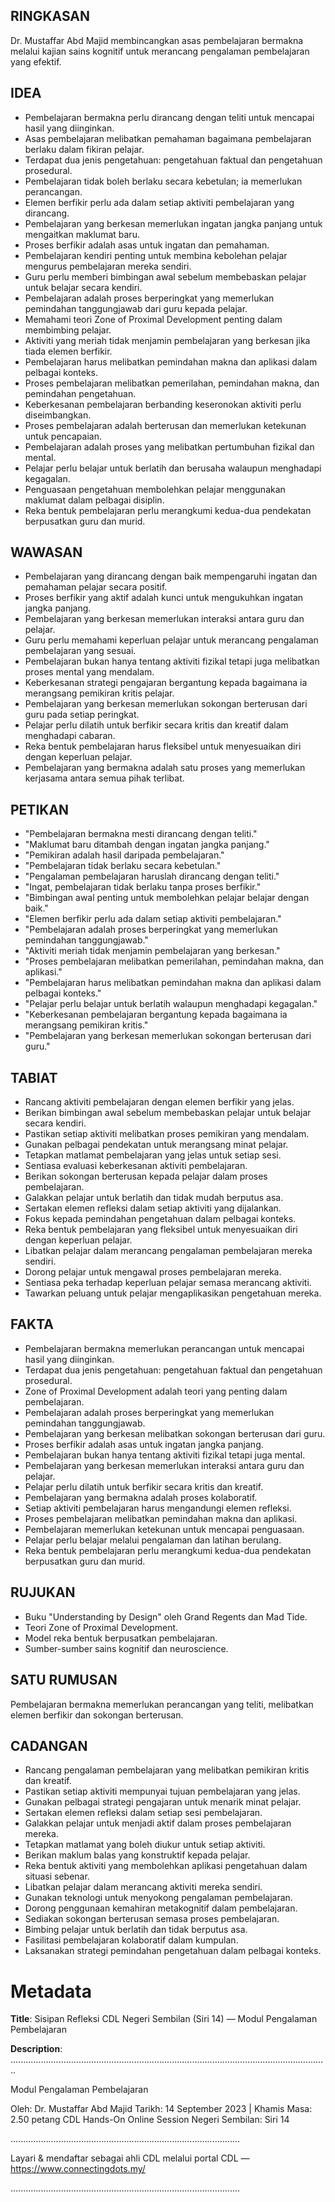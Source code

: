 ## RINGKASAN
Dr. Mustaffar Abd Majid membincangkan asas pembelajaran bermakna melalui kajian sains kognitif untuk merancang pengalaman pembelajaran yang efektif.

## IDEA
- Pembelajaran bermakna perlu dirancang dengan teliti untuk mencapai hasil yang diinginkan.
- Asas pembelajaran melibatkan pemahaman bagaimana pembelajaran berlaku dalam fikiran pelajar.
- Terdapat dua jenis pengetahuan: pengetahuan faktual dan pengetahuan prosedural.
- Pembelajaran tidak boleh berlaku secara kebetulan; ia memerlukan perancangan.
- Elemen berfikir perlu ada dalam setiap aktiviti pembelajaran yang dirancang.
- Pembelajaran yang berkesan memerlukan ingatan jangka panjang untuk mengaitkan maklumat baru.
- Proses berfikir adalah asas untuk ingatan dan pemahaman.
- Pembelajaran kendiri penting untuk membina kebolehan pelajar mengurus pembelajaran mereka sendiri.
- Guru perlu memberi bimbingan awal sebelum membebaskan pelajar untuk belajar secara kendiri.
- Pembelajaran adalah proses berperingkat yang memerlukan pemindahan tanggungjawab dari guru kepada pelajar.
- Memahami teori Zone of Proximal Development penting dalam membimbing pelajar.
- Aktiviti yang meriah tidak menjamin pembelajaran yang berkesan jika tiada elemen berfikir.
- Pembelajaran harus melibatkan pemindahan makna dan aplikasi dalam pelbagai konteks.
- Proses pembelajaran melibatkan pemerilahan, pemindahan makna, dan pemindahan pengetahuan.
- Keberkesanan pembelajaran berbanding keseronokan aktiviti perlu diseimbangkan.
- Proses pembelajaran adalah berterusan dan memerlukan ketekunan untuk pencapaian.
- Pembelajaran adalah proses yang melibatkan pertumbuhan fizikal dan mental.
- Pelajar perlu belajar untuk berlatih dan berusaha walaupun menghadapi kegagalan.
- Penguasaan pengetahuan membolehkan pelajar menggunakan maklumat dalam pelbagai disiplin.
- Reka bentuk pembelajaran perlu merangkumi kedua-dua pendekatan berpusatkan guru dan murid.

## WAWASAN
- Pembelajaran yang dirancang dengan baik mempengaruhi ingatan dan pemahaman pelajar secara positif.
- Proses berfikir yang aktif adalah kunci untuk mengukuhkan ingatan jangka panjang.
- Pembelajaran yang berkesan memerlukan interaksi antara guru dan pelajar.
- Guru perlu memahami keperluan pelajar untuk merancang pengalaman pembelajaran yang sesuai.
- Pembelajaran bukan hanya tentang aktiviti fizikal tetapi juga melibatkan proses mental yang mendalam.
- Keberkesanan strategi pengajaran bergantung kepada bagaimana ia merangsang pemikiran kritis pelajar.
- Pembelajaran yang berkesan memerlukan sokongan berterusan dari guru pada setiap peringkat.
- Pelajar perlu dilatih untuk berfikir secara kritis dan kreatif dalam menghadapi cabaran.
- Reka bentuk pembelajaran harus fleksibel untuk menyesuaikan diri dengan keperluan pelajar.
- Pembelajaran yang bermakna adalah satu proses yang memerlukan kerjasama antara semua pihak terlibat.

## PETIKAN
- "Pembelajaran bermakna mesti dirancang dengan teliti."
- "Maklumat baru ditambah dengan ingatan jangka panjang."
- "Pemikiran adalah hasil daripada pembelajaran."
- "Pembelajaran tidak berlaku secara kebetulan."
- "Pengalaman pembelajaran haruslah dirancang dengan teliti."
- "Ingat, pembelajaran tidak berlaku tanpa proses berfikir."
- "Bimbingan awal penting untuk membolehkan pelajar belajar dengan baik."
- "Elemen berfikir perlu ada dalam setiap aktiviti pembelajaran."
- "Pembelajaran adalah proses berperingkat yang memerlukan pemindahan tanggungjawab."
- "Aktiviti meriah tidak menjamin pembelajaran yang berkesan."
- "Proses pembelajaran melibatkan pemerilahan, pemindahan makna, dan aplikasi."
- "Pembelajaran harus melibatkan pemindahan makna dan aplikasi dalam pelbagai konteks."
- "Pelajar perlu belajar untuk berlatih walaupun menghadapi kegagalan."
- "Keberkesanan pembelajaran bergantung kepada bagaimana ia merangsang pemikiran kritis."
- "Pembelajaran yang berkesan memerlukan sokongan berterusan dari guru."

## TABIAT
- Rancang aktiviti pembelajaran dengan elemen berfikir yang jelas.
- Berikan bimbingan awal sebelum membebaskan pelajar untuk belajar secara kendiri.
- Pastikan setiap aktiviti melibatkan proses pemikiran yang mendalam.
- Gunakan pelbagai pendekatan untuk merangsang minat pelajar.
- Tetapkan matlamat pembelajaran yang jelas untuk setiap sesi.
- Sentiasa evaluasi keberkesanan aktiviti pembelajaran.
- Berikan sokongan berterusan kepada pelajar dalam proses pembelajaran.
- Galakkan pelajar untuk berlatih dan tidak mudah berputus asa.
- Sertakan elemen refleksi dalam setiap aktiviti yang dijalankan.
- Fokus kepada pemindahan pengetahuan dalam pelbagai konteks.
- Reka bentuk pembelajaran yang fleksibel untuk menyesuaikan diri dengan keperluan pelajar.
- Libatkan pelajar dalam merancang pengalaman pembelajaran mereka sendiri.
- Dorong pelajar untuk mengawal proses pembelajaran mereka.
- Sentiasa peka terhadap keperluan pelajar semasa merancang aktiviti.
- Tawarkan peluang untuk pelajar mengaplikasikan pengetahuan mereka.

## FAKTA
- Pembelajaran bermakna memerlukan perancangan untuk mencapai hasil yang diinginkan.
- Terdapat dua jenis pengetahuan: pengetahuan faktual dan pengetahuan prosedural.
- Zone of Proximal Development adalah teori yang penting dalam pembelajaran.
- Pembelajaran adalah proses berperingkat yang memerlukan pemindahan tanggungjawab.
- Pembelajaran yang berkesan melibatkan sokongan berterusan dari guru.
- Proses berfikir adalah asas untuk ingatan jangka panjang.
- Pembelajaran bukan hanya tentang aktiviti fizikal tetapi juga mental.
- Pembelajaran yang berkesan memerlukan interaksi antara guru dan pelajar.
- Pelajar perlu dilatih untuk berfikir secara kritis dan kreatif.
- Pembelajaran yang bermakna adalah proses kolaboratif.
- Setiap aktiviti pembelajaran harus mengandungi elemen refleksi.
- Proses pembelajaran melibatkan pemindahan makna dan aplikasi.
- Pembelajaran memerlukan ketekunan untuk mencapai penguasaan.
- Pelajar perlu belajar melalui pengalaman dan latihan berulang.
- Reka bentuk pembelajaran perlu merangkumi kedua-dua pendekatan berpusatkan guru dan murid.

## RUJUKAN
- Buku "Understanding by Design" oleh Grand Regents dan Mad Tide.
- Teori Zone of Proximal Development.
- Model reka bentuk berpusatkan pembelajaran.
- Sumber-sumber sains kognitif dan neuroscience.

## SATU RUMUSAN
Pembelajaran bermakna memerlukan perancangan yang teliti, melibatkan elemen berfikir dan sokongan berterusan.

## CADANGAN
- Rancang pengalaman pembelajaran yang melibatkan pemikiran kritis dan kreatif.
- Pastikan setiap aktiviti mempunyai tujuan pembelajaran yang jelas.
- Gunakan pelbagai strategi pengajaran untuk menarik minat pelajar.
- Sertakan elemen refleksi dalam setiap sesi pembelajaran.
- Galakkan pelajar untuk menjadi aktif dalam proses pembelajaran mereka.
- Tetapkan matlamat yang boleh diukur untuk setiap aktiviti.
- Berikan maklum balas yang konstruktif kepada pelajar.
- Reka bentuk aktiviti yang membolehkan aplikasi pengetahuan dalam situasi sebenar.
- Libatkan pelajar dalam merancang aktiviti mereka sendiri.
- Gunakan teknologi untuk menyokong pengalaman pembelajaran.
- Dorong penggunaan kemahiran metakognitif dalam pembelajaran.
- Sediakan sokongan berterusan semasa proses pembelajaran.
- Bimbing pelajar untuk berlatih dan tidak berputus asa.
- Fasilitasi pembelajaran kolaboratif dalam kumpulan.
- Laksanakan strategi pemindahan pengetahuan dalam pelbagai konteks.

# Metadata
**Title**: Sisipan Refleksi CDL Negeri Sembilan (Siri 14) — Modul Pengalaman Pembelajaran

**Description**: ..............................................................................................................................

Modul Pengalaman Pembelajaran

Oleh: Dr. Mustaffar Abd Majid
Tarikh: 14 September 2023   |   Khamis
Masa: 2.50 petang
CDL Hands-On Online Session Negeri Sembilan: Siri 14

...........................................................................................

Layari & mendaftar sebagai ahli CDL melalui portal CDL — https://www.connectingdots.my/

...........................................................................................